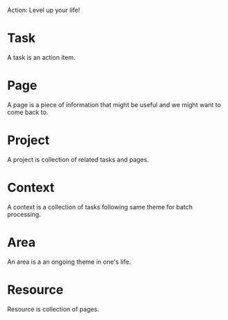 Action: Level up your life!

# Task

A task is an action item.

# Page

A page is a piece of information that might be useful and we might want to come back to.

# Project

A project is collection of related tasks and pages.

# Context

A context is a collection of tasks following same theme for batch processing.

# Area

An area is a an ongoing theme in one's life.

# Resource

Resource is collection of pages.
